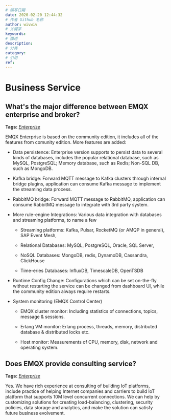 ```yaml
---
# 编写日期
date: 2020-02-20 12:44:32
# 作者 Github 名称
author: wivwiv
# 关键字
keywords:
# 描述
description:
# 分类
category:
# 引用
ref:
---
```


# Business Service

## What's the major difference between EMQX enterprise and broker?

**Tags:** [*Enterprise*](tags.md#enterprise)


EMQX Enterprise is based on the community edition, it includes all of the features from comunity edition. More features are added:


- Data persistence: Enterprise version supports to persist data to several kinds of databases, includes the popular relational database, such as MySQL, PostgreSQL; Memory database, such as Redis; Non-SQL DB, such as MongoDB.

- Kafka bridge: Forward MQTT message to Kafka clusters through internal bridge plugins, application can consume Kafka message to implement the streaming data process.

- RabbitMQ bridge: Forward MQTT message to RabbitMQ, application can consume RabbitMQ message to integrate with 3rd party system.

- More rule-engine Integrations: Various data integration with databases and streaming platforms, to name a few

  - Streaming platforms: Kafka, Pulsar, RocketMQ (or AMQP in general), SAP Event Mesh,

  - Relational Databases: MySQL, PostgreSQL, Oracle, SQL Server,

  - NoSQL Databases: MongoDB, redis, DynamoDB, Cassandra, ClickHouse

  - Time-eries Databases: InfluxDB, TimescaleDB, OpenTSDB

- Runtime Config Change: Configurations which can be set on-the-fly without restarting the service can be changed from dashboard UI, while the community edition always require restarts.

- System monitoring (EMQX Control Center)

  - EMQX cluster monitor: Including statistics of connections, topics, message & sessions.

  - Erlang VM monitor: Erlang process, threads, memory, distributed database & distributed locks etc.

  - Host monitor: Measurements of CPU, memory, disk, network and operating system.

## Does EMQX provide consulting service?

**Tags:** [*Enterprise*](tags.md#enterprise)


Yes. We have rich experience at consulting of building IoT platforms, include practice of helping Internet companies and carriers to build IoT platform that supports 10M level concurrent connections. We can help by customizing solutions for creating load-balancing, clustering, security policies, data storage and analytics, and make the solution can satisfy future business evolvement.
